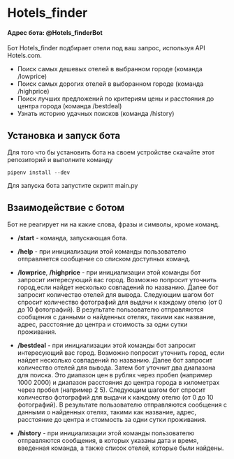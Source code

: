# Hotels_finder
#### Адрес бота: @Hotels_finderBot
Бот Hotels_finder подбирает отели под ваш запрос, используя API Hotels.com.

* Поиск самых дешевых отелей в выбранном городе (команда /lowprice)
* Поиск самых дорогих отелей в выборанном городе (команда /highprice)
* Поиск лучших предложений по критериям цены и расстояния до центра города (команда /bestdeal)
* Узнать историю удачных поисков (команда /history)

## Установка и запуск бота
Для того что бы установить бота на своем устройстве скачайте этот репозиторий и выполните команду
```
pipenv install --dev
```
Для запуска бота запустите скрипт main.py

## Взаимодействие с ботом
Бот не реагирует ни на какие слова, фразы и символы, кроме команд.
* **/start** - команда, запускающая бота.

* **/help** - при инициализации этой команды пользователю отправляется сообщение со списком доступных команд.

* **/lowprice**, **/highprice**  - при инициализации этой команды бот запросит интересующий вас город. Возможно попросит 
уточнить город,если найдет несколько совпадений по названию. Далее бот запросит количество отелей для вывода. Следующим
шагом бот спросит количество фотографий для выдачи к каждому отелю (от 0 до 10 фотографий). В результате пользователю 
отправляются сообщения с данными о найденных отелях, такими как название, адрес, расстояние до центра и стоимость за 
одни сутки проживания.

* **/bestdeal** - при инициализации этой команды бот запросит интересующий вас город. Возможно попросит уточнить город,
если найдет несколько совпадений по названию. Далее бот запросит количество отелей для вывода. Затем бот уточнит два 
диапазона для поиска. Это диапазон цен в рублях через пробел (например 1000 2000) и диапазон расстояния до центра города
в километрах через пробел (например 2 5). Следующим шагом бот спросит количество фотографий для выдачи к каждому отелю
(от 0 до 10 фотографий). В результате пользователю отправляются сообщения с данными о найденных отелях, такими как
название, адрес, расстояние до центра и стоимость за одни сутки проживания.

* **/history** - при инициализации этой команды пользователю отправляются сообщения, в которых указаны дата и время,
введенная команда, а также список отелей, которые были найдены.